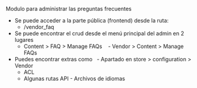 Modulo para administrar las preguntas frecuentes

- Se puede acceder a la parte pública (frontend) desde la ruta:
  - <domain>/vendor_faq
- Se puede encontrar el crud desde el menú principal del admin en 2 lugares
  - Content > FAQ > Manage FAQs 
  - Vendor > Content > Manage FAQs
- Puedes encontrar extras como
  - Apartado en store > configuration > Vendor
  - ACL
  - Algunas rutas API
  - Archivos de idiomas

